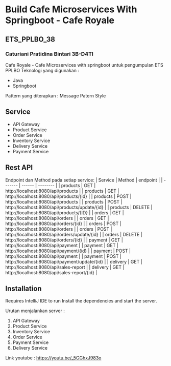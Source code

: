 # Build Cafe Microservices With Springboot - Cafe Royale
## ETS_PPLBO_38
### Caturiani Pratidina Bintari 3B-D4TI

Cafe Royale - Cafe Microservices with springboot untuk pengumpulan ETS PPLBO
Teknologi yang digunakan :
* Java
* Springboot

Pattern yang diterapkan : Message Patern Style

## Service
* API Gateway
* Product Service
* Order Service
* Inventory Service
* Delivery Service
* Payment Service

## Rest API
Endpoint dan Method pada setiap service:
| Service | Method | endpoint |
| ------- | ------ | -------- |
| products | GET | http://localhost:8080/api/products |
| products | GET | http://localhost:8080/api/products/{id} |
| products | POST | http://localhost:8080/api/products |
| products | POST | http://localhost:8080/api/products/update/{id} |
| products | DELETE | http://localhost:8080/api/products/{ID} |
| orders | GET | http://localhost:8080/api/orders |
| orders | GET | http://localhost:8080/api/orders/{id} |
| orders | POST | http://localhost:8080/api/orders |
| orders | POST | http://localhost:8080/api/orders/update/{id} |
| orders | DELETE | http://localhost:8080/api/orders/{id} |
| payment | GET | http://localhost:8080/api/payment |
| payment | GET | http://localhost:8080/api/payment/{id} |
| payment | POST | http://localhost:8080/api/payment |
| payment | POST | http://localhost:8080/api/payment/update/{id} |
| delivery | GET | http://localhost:8080/api/sales-report |
| delivery | GET | http://localhost:8080/api/sales-report/{id} |

## Installation

Requires IntelliJ IDE to run
Install the dependencies and start the server.

Urutan menjalankan server :
1. API Gateway
2. Product Service
3. Inventory Service
4. Order Service
5. Payment Service
6. Delivery Service


Link youtube : https://youtu.be/_5GGhxJ983o
